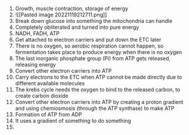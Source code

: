1. Growth, muscle contraction, storage of energy
2. ![[Pasted image 20221119212711.png]]
3. Break down glucose into something the mitochondria can handle
4. Completely obliterated and turned into pure energy
5. NADH, FADH, ATP
6. Get attached to electron carriers and put down the ETC later
7. There is no oxygen, so aerobic respiration cannot happen, so fermentation takes place to produce energy when there is no oxygen
8. The last inorganic phosphate group (Pi) from ATP gets released, releasing energy
9. Convert other electron carriers into ATP
10. Carry electrons to the ETC when ATP cannot be made directly due to different available molecules
11. The krebs cycle needs the oxygen to bind to the released carbon, to create carbon dioxide
12. Convert other electron carriers into ATP by creating a proton gradient and using chemiosmosis (through the ATP synthase) to make ATP
13. Formation of ATP from ADP
14. It uses a gradient of something to do something
15. 